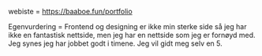 webiste = https://baaboe.fun/portfolio

Egenvurdering = Frontend og designing er ikke min sterke side så jeg har ikke en fantastisk nettside, men jeg har en nettside som jeg er fornøyd med. Jeg synes jeg har jobbet godt i timene. Jeg vil gidt meg selv en 5.
